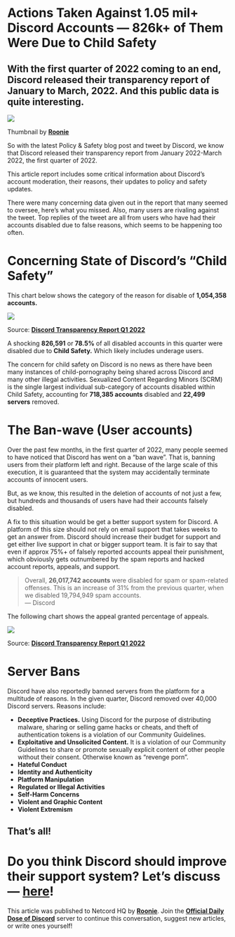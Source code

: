 Actions Taken Against 1.05 mil+ Discord Accounts — 826k+ of Them Were Due to Child Safety
=========================================================================================

With the first quarter of 2022 coming to an end, Discord released their transparency report of January to March, 2022. And this public data is quite interesting.
-----------------------------------------------------------------------------------------------------------------------------------------------------------------

![](https://miro.medium.com/max/1400/1*STDhNmejylYHGESHamY8YA.png)

Thumbnail by [**Roonie**](http://roonie.in)

So with the latest Policy & Safety blog post and tweet by Discord, we know that Discord released their transparency report from January 2022-March 2022, the first quarter of 2022.

This article report includes some critical information about Discord’s account moderation, their reasons, their updates to policy and safety updates.

There were many concerning data given out in the report that many seemed to oversee, here’s what you missed. Also, many users are rivaling against the tweet. Top replies of the tweet are all from users who have had their accounts disabled due to false reasons, which seems to be happening too often.

Concerning State of Discord’s “Child Safety”
============================================

This chart below shows the category of the reason for disable of **1,054,358 accounts.**

![](https://miro.medium.com/max/1400/0*Bv72hu5RBcJhlSFk.png)

Source: [**Discord Transparency Report Q1 2022**](https://discord.com/blog/discord-transparency-report-q1-2022)

A shocking **826,591** or **78.5%** of all disabled accounts in this quarter were disabled due to **Child Safety.** Which likely includes underage users.

The concern for child safety on Discord is no news as there have been many instances of child-pornography being shared across Discord and many other illegal activities. Sexualized Content Regarding Minors (SCRM) is the single largest individual sub-category of accounts disabled within Child Safety, accounting for **718,385 accounts** disabled and **22,499 servers** removed.

The Ban-wave (User accounts)
============================

Over the past few months, in the first quarter of 2022, many people seemed to have noticed that Discord has went on a “ban wave”. That is, banning users from their platform left and right. Because of the large scale of this execution, it is guaranteed that the system may accidentally terminate accounts of innocent users.

But, as we know, this resulted in the deletion of accounts of not just a few, but hundreds and thousands of users have had their accounts falsely disabled.

A fix to this situation would be get a better support system for Discord. A platform of this size should not rely on email support that takes weeks to get an answer from. Discord should increase their budget for support and get either live support in chat or bigger support team. It is fair to say that even if approx 75%+ of falsely reported accounts appeal their punishment, which obviously gets outnumbered by the spam reports and hacked account reports, appeals, and support.

> Overall, **26,017,742 accounts** were disabled for spam or spam-related offenses. This is an increase of 31% from the previous quarter, when we disabled 19,794,949 spam accounts.  
> — Discord

The following chart shows the appeal granted percentage of appeals.

![](https://miro.medium.com/max/1400/0*ASlNI8IBx0VsTpHl.png)

Source: [**Discord Transparency Report Q1 2022**](https://discord.com/blog/discord-transparency-report-q1-2022)

Server Bans
===========

Discord have also reportedly banned servers from the platform for a multitude of reasons. In the given quarter, Discord removed over 40,000 Discord servers. Reasons include:

*   **Deceptive Practices.** Using Discord for the purpose of distributing malware, sharing or selling game hacks or cheats, and theft of authentication tokens is a violation of our Community Guidelines.
*   **Exploitative and Unsolicited Content.** It is a violation of our Community Guidelines to share or promote sexually explicit content of other people without their consent. Otherwise known as “revenge porn”.
*   **Hateful Conduct**
*   **Identity and Authenticity**
*   **Platform Manipulation**
*   **Regulated or Illegal Activities**
*   **Self-Harm Concerns**
*   **Violent and Graphic Content**
*   **Violent Extremism**

That’s all!
-----------

Do you think Discord should improve their support system? Let’s discuss — [here](https://discord.gg/F7v3XCwssK)!
================================================================================================================

This article was published to Netcord HQ by [**Roonie**](http://roonie.in). Join the [**Official Daily Dose of Discord**](https://discord.gg/JjfYGRJ2NN) server to continue this conversation, suggest new articles, or write ones yourself!
